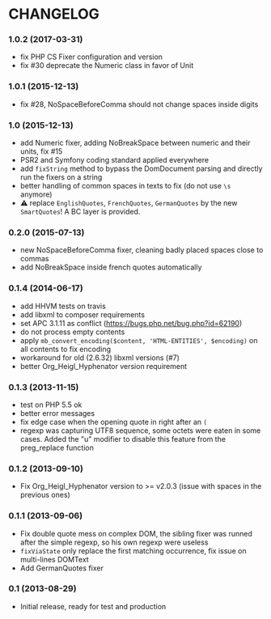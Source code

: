 CHANGELOG
=========

### 1.0.2 (2017-03-31) ###

* fix PHP CS Fixer configuration and version
* fix #30 deprecate the Numeric class in favor of Unit

### 1.0.1 (2015-12-13) ###

* fix #28, NoSpaceBeforeComma should not change spaces inside digits

### 1.0 (2015-12-13) ###

* add Numeric fixer, adding NoBreakSpace between numeric and their units, fix #15
* PSR2 and Symfony coding standard applied everywhere
* add `fixString` method to bypass the DomDocument parsing and directly run the fixers on a string
* better handling of common spaces in texts to fix (do not use `\s` anymore)
* :warning: replace `EnglishQuotes`, `FrenchQuotes`, `GermanQuotes` by the new `SmartQuotes`! A BC layer is provided.

### 0.2.0 (2015-07-13) ###

* new NoSpaceBeforeComma fixer, cleaning badly placed spaces close to commas
* add NoBreakSpace inside french quotes automatically

### 0.1.4 (2014-06-17) ###

* add HHVM tests on travis
* add libxml to composer requirements
* set APC 3.1.11 as conflict (https://bugs.php.net/bug.php?id=62190)
* do not process empty contents
* apply `mb_convert_encoding($content, 'HTML-ENTITIES', $encoding)` on all contents to fix encoding
* workaround for old (2.6.32) libxml versions (#7)
* better Org_Heigl_Hyphenator version requirement

### 0.1.3 (2013-11-15) ###

* test on PHP 5.5 ok
* better error messages
* fix edge case when the opening quote in right after an `(`
* regexp was capturing UTF8 sequence, some octets were eaten in some cases. Added the "u" modifier to disable this feature from the preg_replace function

### 0.1.2 (2013-09-10) ###

* Fix Org_Heigl_Hyphenator version to >= v2.0.3 (issue with spaces in the previous ones)

### 0.1.1 (2013-09-06) ###

* Fix double quote mess on complex DOM, the sibling fixer was runned after the simple regexp,
so his own regexp were useless
* `fixViaState` only replace the first matching occurrence, fix issue on multi-lines DOMText
* Add GermanQuotes fixer

### 0.1 (2013-08-29) ###

* Initial release, ready for test and production
